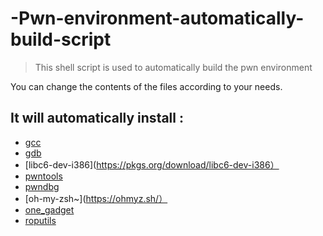 # -Pwn-environment-automatically-build-script

> This shell script is used to automatically build the pwn environment

You can change the contents of the files according to your needs.

## It will automatically install :
* [gcc](https://gcc.gnu.org/)
* [gdb](https://www.gnu.org/software/gdb/)
* [libc6-dev-i386](https://pkgs.org/download/libc6-dev-i386）
* [pwntools](https://github.com/Gallopsled/pwntools.git)
* [pwndbg](https://github.com/pwndbg/pwndbg)
* [oh-my-zsh~](https://ohmyz.sh/）
* [one_gadget](https://github.com/david942j/one_gadget.git)
* [roputils](https://github.com/inaz2/roputils.git)
